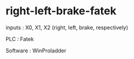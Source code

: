 # right-left-brake-fatek

inputs   : X0, X1, X2 (right, left, brake, respectively)

PLC      : Fatek

Software : WinProladder


